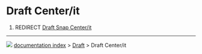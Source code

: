 # Draft Center/it
1.  REDIRECT [Draft Snap Center/it](Draft_Snap_Center/it.md)



---
![](images/Button_right.svg) [documentation index](../README.md) > [Draft](Draft_Workbench.md) > Draft Center/it
